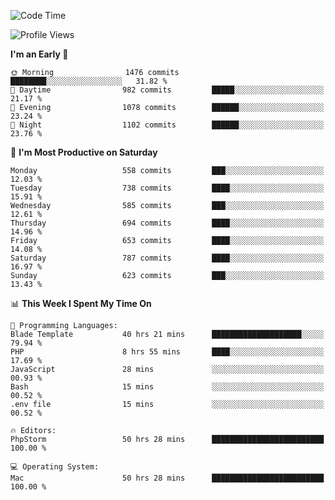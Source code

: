 <!--START_SECTION:waka-->
![Code Time](http://img.shields.io/badge/Code%20Time-3%2C555%20hrs%2013%20mins-blue)

![Profile Views](http://img.shields.io/badge/Profile%20Views-0-blue)

**I'm an Early 🐤** 

```text
🌞 Morning                1476 commits        ████████░░░░░░░░░░░░░░░░░   31.82 % 
🌆 Daytime                982 commits         █████░░░░░░░░░░░░░░░░░░░░   21.17 % 
🌃 Evening                1078 commits        ██████░░░░░░░░░░░░░░░░░░░   23.24 % 
🌙 Night                  1102 commits        ██████░░░░░░░░░░░░░░░░░░░   23.76 % 
```
📅 **I'm Most Productive on Saturday** 

```text
Monday                   558 commits         ███░░░░░░░░░░░░░░░░░░░░░░   12.03 % 
Tuesday                  738 commits         ████░░░░░░░░░░░░░░░░░░░░░   15.91 % 
Wednesday                585 commits         ███░░░░░░░░░░░░░░░░░░░░░░   12.61 % 
Thursday                 694 commits         ████░░░░░░░░░░░░░░░░░░░░░   14.96 % 
Friday                   653 commits         ████░░░░░░░░░░░░░░░░░░░░░   14.08 % 
Saturday                 787 commits         ████░░░░░░░░░░░░░░░░░░░░░   16.97 % 
Sunday                   623 commits         ███░░░░░░░░░░░░░░░░░░░░░░   13.43 % 
```


📊 **This Week I Spent My Time On** 

```text
💬 Programming Languages: 
Blade Template           40 hrs 21 mins      ████████████████████░░░░░   79.94 % 
PHP                      8 hrs 55 mins       ████░░░░░░░░░░░░░░░░░░░░░   17.69 % 
JavaScript               28 mins             ░░░░░░░░░░░░░░░░░░░░░░░░░   00.93 % 
Bash                     15 mins             ░░░░░░░░░░░░░░░░░░░░░░░░░   00.52 % 
.env file                15 mins             ░░░░░░░░░░░░░░░░░░░░░░░░░   00.52 % 

🔥 Editors: 
PhpStorm                 50 hrs 28 mins      █████████████████████████   100.00 % 

💻 Operating System: 
Mac                      50 hrs 28 mins      █████████████████████████   100.00 % 
```


<!--END_SECTION:waka-->
